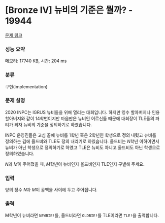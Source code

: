 # [Bronze IV] 뉴비의 기준은 뭘까? - 19944 

[문제 링크](https://www.acmicpc.net/problem/19944) 

### 성능 요약

메모리: 17740 KB, 시간: 204 ms

### 분류

구현(implementation)

### 문제 설명

<p>2020 INPC는 IGRUS 뉴비들을 위해 열리는 대회입니다. 하지만 영수 할아버지나 인용 할아버지와 같이 14학번이지만 마음만은 뉴비인 어르신들 때문에 대회장이 TLE들의 파티가 되자 뉴비의 기준을 정의하기로 하였습니다.</p>

<p><meta charset="utf-8"></p>

<p>INPC 운영진들은 고심 끝에 뉴비를 1학년 혹은 2학년인 학생으로 정의 내렸고 뉴비를 정의하는 김에 올드비와 TLE도 정의 내리기로 하였습니다. 올드비는 <em>N</em>학년 이하이면서 뉴비가 아닌 학생으로 정의하기로 하였고 TLE은 뉴비도 아니고 올드비도 아닌 학생으로 정의하였습니다.</p>

<p><em>N</em>과 <em>M</em>이 주어졌을 때, <em>M</em>학년이 뉴비인지 올드비인지 TLE인지 구별해 주세요.</p>

### 입력 

 <p><meta charset="utf-8">양의 정수 <em>N</em>과 <em>M</em>이 공백을 사이에 두고 주어집니다.</p>

### 출력 

 <p>M학년이 뉴비라면 <code>NEWBIE!</code>를, 올드비라면 <code>OLDBIE!</code>를 TLE이라면 <code>TLE!</code>을 출력합니다.</p>

